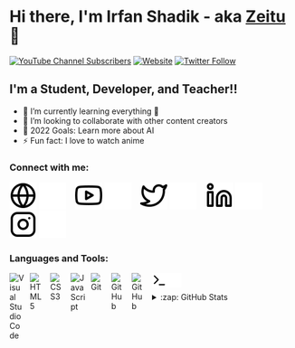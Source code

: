# Hi there, I'm Irfan Shadik - aka [Zeitu][youtube] 👋 

[![YouTube Channel Subscribers](https://img.shields.io/youtube/channel/subscribers/UCbRQiF2Zss-lCMq4Nc7kRsg?logo=youtube&logoColor=red&style=for-the-badge)][youtube]
[![Website](https://img.shields.io/website?label=irfanshadik.carrd.co&style=for-the-badge&url=https%3A%2F%2Firfanshadik.carrd.co)](https://irfanshadik.carrd.co)
[![Twitter Follow](https://img.shields.io/twitter/follow/irfanshadikoffi?color=1DA1F2&logo=twitter&style=for-the-badge)](https://twitter.com/intent/follow?original_referer=https%3A%2F%2Fgithub.com%2FcodeSTACKr&screen_name=irfanshadikoffi)

## I'm a Student, Developer, and Teacher!!

- 🌱 I’m currently learning everything 🤣
- 👯 I’m looking to collaborate with other content creators
- 🥅 2022 Goals: Learn more about AI
- ⚡ Fun fact: I love to watch anime

### Connect with me:

[![website](./img/globe-light.svg)](https://irfanshadik.carrd.co#gh-light-mode-only)
[![website](./img/globe-dark.svg)](https://irfanshadik.carrd.co#gh-dark-mode-only)
&nbsp;&nbsp;
[![website](./img/youtube-light.svg)](https://youtube.com/c/zeitu#gh-light-mode-only)
[![website](./img/youtube-dark.svg)](https://youtube.com/c/zeitu#gh-dark-mode-only)
&nbsp;&nbsp;
[![website](./img/twitter-light.svg)](https://twitter.com/irfanshadikoffi#gh-light-mode-only)
[![website](./img/twitter-dark.svg)](https://twitter.com/irfanshadikoffi#gh-dark-mode-only)
&nbsp;&nbsp;
[![website](./img/linkedin-light.svg)](https://linkedin.com/in/irfanshadikofficial#gh-light-mode-only)
[![website](./img/linkedin-dark.svg)](https://linkedin.com/in/irfanshadikofficial#gh-dark-mode-only)
&nbsp;&nbsp;
[![website](./img/instagram-light.svg)](https://instagram.com/irfanshadikofficial#gh-light-mode-only)
[![website](./img/instagram-dark.svg)](https://instagram.com/irfanshadikofficial#gh-dark-mode-only)

### Languages and Tools:

[<img align="left" alt="Visual Studio Code" width="26px" src="https://cdn.jsdelivr.net/gh/devicons/devicon/icons/vscode/vscode-original.svg" style="padding-right:10px;" />][webdevplaylist]
[<img align="left" alt="HTML5" width="26px" src="https://cdn.jsdelivr.net/gh/devicons/devicon/icons/html5/html5-original.svg" style="padding-right:10px;" />][webdevplaylist]
[<img align="left" alt="CSS3" width="26px" src="https://cdn.jsdelivr.net/gh/devicons/devicon/icons/css3/css3-original.svg" style="padding-right:10px;" />][cssplaylist]
[<img align="left" alt="JavaScript" width="26px" src="https://cdn.jsdelivr.net/gh/devicons/devicon/icons/javascript/javascript-original.svg" style="padding-right:10px;" />][jsplaylist]
[<img align="left" alt="Git" width="26px" src="https://cdn.jsdelivr.net/gh/devicons/devicon/icons/git/git-original.svg" style="padding-right:10px;" />][webdevplaylist]
[<img align="left" alt="GitHub" width="26px" src="https://user-images.githubusercontent.com/3369400/139447912-e0f43f33-6d9f-45f8-be46-2df5bbc91289.png" style="padding-right:10px;" />](https://www.youtube.com/c/zeitu#gh-dark-mode-only)
[<img align="left" alt="GitHub" width="26px" src="https://user-images.githubusercontent.com/3369400/139448065-39a229ba-4b06-434b-bc67-616e2ed80c8f.png" style="padding-right:10px;" />](https://www.youtube.com/c/zeitu#gh-light-mode-only)
[<img align="left" alt="Terminal" width="26px" src="./img/terminal-light.svg" />](https://www.youtube.com/c/zeitu#gh-light-mode-only)
[<img align="left" alt="Terminal" width="26px" src="./img/terminal-dark.svg" />](https://www.youtube.com/c/zeitu#gh-dark-mode-only)

<br />
<br />


<details>
  <summary>:zap: GitHub Stats</summary>

  <img align="left" alt="Irfan Shadik's GitHub Stats" src="https://github-readme-stats.vercel.app/api?username=irfanshadikofficial&show_icons=true&hide_border=false&title_color=ff652f&icon_color=FFE400&bg_color=09131B&text_color=ffffff&border_color=0c1a25" />

</details>

[website]: https://irfanshadik.carrd.co
[course]: http://irfanshadik.carrd.co
[twitter]: https://twitter.com/irfanshadikoffi
[youtube]: https://youtube.com/c/zeitu
[instagram]: https://instagram.com/irfanshadikofficial
[linkedin]: https://linkedin.com/in/irfanshadikofficial
[webdevplaylist]: https://www.youtube.com/c/zeitu
[jsplaylist]: https://www.youtube.com/c/zeitu
[cssplaylist]: https://www.youtube.com/c/zeitu
[reactplaylist]: https://www.youtube.com/c/zeitu
